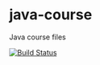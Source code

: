 # java-course
Java course files

[![Build Status](https://travis-ci.org/ShanayaM/java-course.svg?branch=master)](https://travis-ci.org/ShanayaM/java-course)
